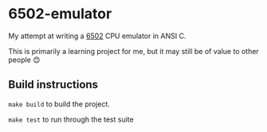 # 6502-emulator

My attempt at writing a [6502](https://en.wikipedia.org/wiki/MOS_Technology_6502) CPU emulator in ANSI C.

This is primarily a learning project for me, but it may still be of value to other people 😊

## Build instructions

`make build` to build the project.

`make test` to run through the test suite